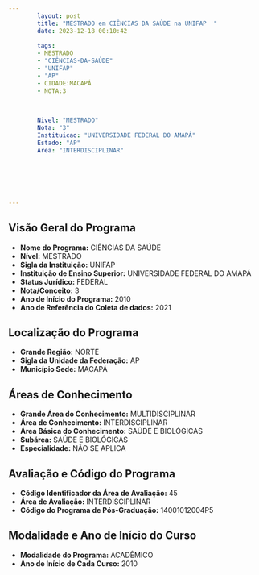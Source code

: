 ```yaml
---
        layout: post
        title: "MESTRADO em CIÊNCIAS DA SAÚDE na UNIFAP  "
        date: 2023-12-18 00:10:42
     
        tags:
        - MESTRADO
        - "CIÊNCIAS-DA-SAÚDE"
        - "UNIFAP"
        - "AP"
        - CIDADE:MACAPÁ
        - NOTA:3
        
       

        Nivel: "MESTRADO"
        Nota: "3"
        Instituicao: "UNIVERSIDADE FEDERAL DO AMAPÁ"
        Estado: "AP"
        Area: "INTERDISCIPLINAR"
        
        
        
        
        
        
---
```

## Visão Geral do Programa
- **Nome do Programa:** CIÊNCIAS DA SAÚDE
- **Nível:** MESTRADO
- **Sigla da Instituição:** UNIFAP
- **Instituição de Ensino Superior:** UNIVERSIDADE FEDERAL DO AMAPÁ
- **Status Jurídico:** FEDERAL
- **Nota/Conceito:** 3
- **Ano de Início do Programa:** 2010
- **Ano de Referência do Coleta de dados:** 2021

## Localização do Programa
- **Grande Região:** NORTE
- **Sigla da Unidade da Federação:** AP
- **Município Sede:** MACAPÁ

## Áreas de Conhecimento
- **Grande Área do Conhecimento:** MULTIDISCIPLINAR
- **Área de Conhecimento:** INTERDISCIPLINAR
- **Área Básica do Conhecimento:** SAÚDE E BIOLÓGICAS
- **Subárea:** SAÚDE E BIOLÓGICAS
- **Especialidade:** NÃO SE APLICA

## Avaliação e Código do Programa
- **Código Identificador da Área de Avaliação:** 45
- **Área de Avaliação:** INTERDISCIPLINAR
- **Código do Programa de Pós-Graduação:** 14001012004P5


## Modalidade e Ano de Início do Curso
- **Modalidade do Programa:** ACADÊMICO
- **Ano de Início de Cada Curso:** 2010
